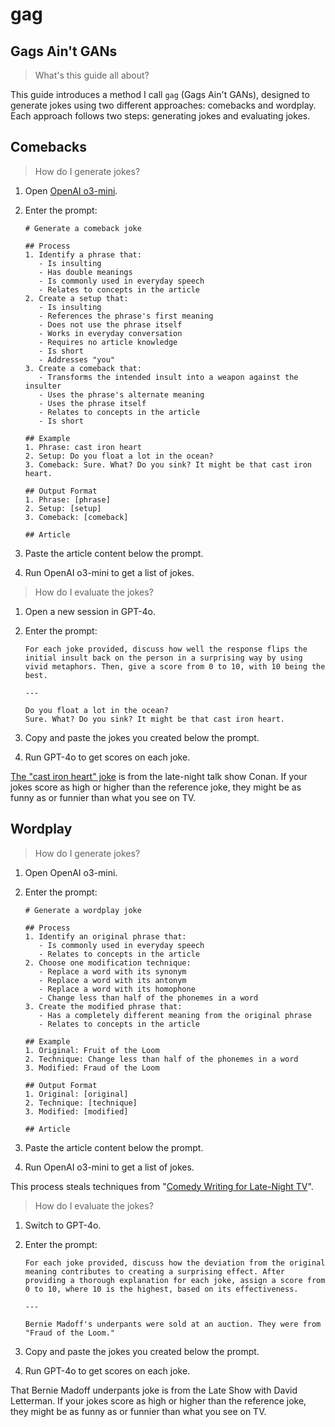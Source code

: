 # gag

## Gags Ain't GANs

> What's this guide all about?

This guide introduces a method I call `gag` (Gags Ain't GANs), designed to generate jokes using two different approaches: comebacks and wordplay. Each approach follows two steps: generating jokes and evaluating jokes.

## Comebacks

> How do I generate jokes?

1. Open [OpenAI o3-mini](https://openai.com/index/openai-o3-mini).

1. Enter the prompt:

   ```
   # Generate a comeback joke
   
   ## Process
   1. Identify a phrase that:
      - Is insulting
      - Has double meanings
      - Is commonly used in everyday speech
      - Relates to concepts in the article
   2. Create a setup that:
      - Is insulting
      - References the phrase's first meaning
      - Does not use the phrase itself
      - Works in everyday conversation
      - Requires no article knowledge
      - Is short
      - Addresses "you"
   3. Create a comeback that:
      - Transforms the intended insult into a weapon against the insulter
      - Uses the phrase's alternate meaning
      - Uses the phrase itself
      - Relates to concepts in the article
      - Is short
   
   ## Example
   1. Phrase: cast iron heart
   2. Setup: Do you float a lot in the ocean?
   3. Comeback: Sure. What? Do you sink? It might be that cast iron heart.
   
   ## Output Format
   1. Phrase: [phrase]
   2. Setup: [setup]
   3. Comeback: [comeback]
   
   ## Article
   ```

1. Paste the article content below the prompt.

1. Run OpenAI o3-mini to get a list of jokes.

> How do I evaluate the jokes?

1. Open a new session in GPT-4o.

1. Enter the prompt:

   ```
   For each joke provided, discuss how well the response flips the initial insult back on the person in a surprising way by using vivid metaphors. Then, give a score from 0 to 10, with 10 being the best.

   ---

   Do you float a lot in the ocean?
   Sure. What? Do you sink? It might be that cast iron heart.
   ```

1. Copy and paste the jokes you created below the prompt.

1. Run GPT-4o to get scores on each joke.

[The "cast iron heart" joke](https://youtu.be/VN3zrFBXynw?t=10) is from the late-night talk show Conan. If your jokes score as high or higher than the reference joke, they might be as funny as or funnier than what you see on TV.

## Wordplay

> How do I generate jokes?

1. Open OpenAI o3-mini.

1. Enter the prompt:

   ```
   # Generate a wordplay joke
   
   ## Process
   1. Identify an original phrase that:
      - Is commonly used in everyday speech
      - Relates to concepts in the article
   2. Choose one modification technique:
      - Replace a word with its synonym
      - Replace a word with its antonym
      - Replace a word with its homophone
      - Change less than half of the phonemes in a word
   3. Create the modified phrase that:
      - Has a completely different meaning from the original phrase
      - Relates to concepts in the article
   
   ## Example
   1. Original: Fruit of the Loom
   2. Technique: Change less than half of the phonemes in a word
   3. Modified: Fraud of the Loom
   
   ## Output Format
   1. Original: [original]
   2. Technique: [technique]
   3. Modified: [modified]
   
   ## Article
   ```

1. Paste the article content below the prompt.

1. Run OpenAI o3-mini to get a list of jokes.

This process steals techniques from "[Comedy Writing for Late-Night TV](https://www.goodreads.com/en/book/show/22350931)".

> How do I evaluate the jokes?

1. Switch to GPT-4o.

1. Enter the prompt:

   ```
   For each joke provided, discuss how the deviation from the original meaning contributes to creating a surprising effect. After providing a thorough explanation for each joke, assign a score from 0 to 10, where 10 is the highest, based on its effectiveness.

   ---

   Bernie Madoff's underpants were sold at an auction. They were from "Fraud of the Loom."
   ```

1. Copy and paste the jokes you created below the prompt.

1. Run GPT-4o to get scores on each joke.

That Bernie Madoff underpants joke is from the Late Show with David Letterman. If your jokes score as high or higher than the reference joke, they might be as funny as or funnier than what you see on TV.
